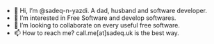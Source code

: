 - 👋 Hi, I’m @sadeq-n-yazdi. A dad, husband and software developer. 
- 👀 I’m interested in Free Software and develop softwares.
- 💞️ I’m looking to collaborate on every useful free software.
- 📫 How to reach me? call.me‌[‌a‌t‌]‌sadeq‌.‌uk is the best way.

<!---
sadeq-n-yazdi/sadeq-n-yazdi is a ✨ special ✨ repository because its `README.md` (this file) appears on your GitHub profile.
You can click the Preview link to take a look at your changes.
--->
